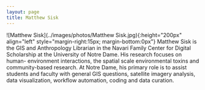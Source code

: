 ```yaml
---
layout: page
title: Matthew Sisk
---
```


![Matthew Sisk](../images/photos/Matthew Sisk.jpg){:height="200px" align="left" style="margin-right:15px; margin-bottom:0px"}
Matthew Sisk is the GIS and Anthropology Librarian in the Navari Family Center for Digital Scholarship at the University of Notre Dame. His research focuses on human- environment interactions, the spatial scale environmental toxins and community-based research.  At Notre Dame, his primary role is to assist students and faculty with general GIS questions, satellite imagery analysis, data visualization, workflow automation, coding and data curation.
